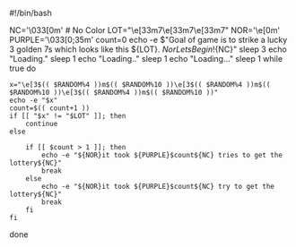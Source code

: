 #!/bin/bash

NC='\033[0m' # No Color
LOT="\e[33m7\e[33m7\e[33m7"
NOR='\e[0m'
PURPLE='\033[0;35m'
count=0
echo -e $"Goal of game is to strike a lucky 3 golden 7s which looks like this ${LOT}. ${Nor}Lets Begin!${NC}"
sleep 3
echo "Loading."
sleep 1
echo "Loading.."
sleep 1
echo "Loading..."
sleep 1
while true
do
    
    x="\e[3$(( $RANDOM%4 ))m$(( $RANDOM%10 ))\e[3$(( $RANDOM%4 ))m$(( $RANDOM%10 ))\e[3$(( $RANDOM%4 ))m$(( $RANDOM%10 ))"
    echo -e "$x"
    count=$(( count+1 ))
    if [[ "$x" != "$LOT" ]]; then
        continue
    else

        if [[ $count > 1 ]]; then
            echo -e "${NOR}it took ${PURPLE}$count${NC} tries to get the lottery${NC}"
            break
        else
            echo -e "${NOR}it took ${PURPLE}$count${NC} try to get the lottery${NC}"
            break
        fi
    fi
done
